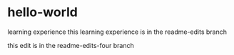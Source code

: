 # hello-world
learning experience
this learning experience is in the readme-edits branch

this edit is in the readme-edits-four branch
